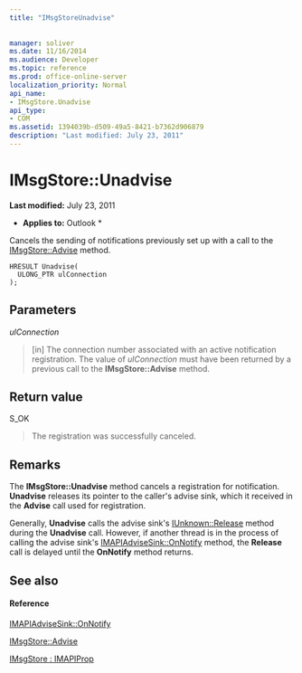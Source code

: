 ```yaml
---
title: "IMsgStoreUnadvise"
 
 
manager: soliver
ms.date: 11/16/2014
ms.audience: Developer
ms.topic: reference
ms.prod: office-online-server
localization_priority: Normal
api_name:
- IMsgStore.Unadvise
api_type:
- COM
ms.assetid: 1394039b-d509-49a5-8421-b7362d906879
description: "Last modified: July 23, 2011"
---
```


# IMsgStore::Unadvise

 **Last modified:** July 23, 2011 
  
 * **Applies to:** Outlook * 
  
Cancels the sending of notifications previously set up with a call to the [IMsgStore::Advise](imsgstore-advise.md) method. 
  
```
HRESULT Unadvise(
  ULONG_PTR ulConnection
);
```

## Parameters

 _ulConnection_
  
> [in] The connection number associated with an active notification registration. The value of  _ulConnection_ must have been returned by a previous call to the **IMsgStore::Advise** method. 
    
## Return value

S_OK 
  
> The registration was successfully canceled.
    
## Remarks

The **IMsgStore::Unadvise** method cancels a registration for notification. **Unadvise** releases its pointer to the caller's advise sink, which it received in the **Advise** call used for registration. 
  
Generally, **Unadvise** calls the advise sink's [IUnknown::Release](http://msdn.microsoft.com/en-us/library/ms682317%28v=VS.85%29.aspx) method during the **Unadvise** call. However, if another thread is in the process of calling the advise sink's [IMAPIAdviseSink::OnNotify](imapiadvisesink-onnotify.md) method, the **Release** call is delayed until the **OnNotify** method returns. 
  
## See also

#### Reference

[IMAPIAdviseSink::OnNotify](imapiadvisesink-onnotify.md)
  
[IMsgStore::Advise](imsgstore-advise.md)
  
[IMsgStore : IMAPIProp](imsgstoreimapiprop.md)

